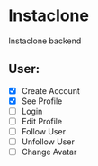 # Instaclone

Instaclone backend

## User:

-   [x] Create Account
-   [x] See Profile
-   [ ] Login
-   [ ] Edit Profile
-   [ ] Follow User
-   [ ] Unfollow User
-   [ ] Change Avatar
